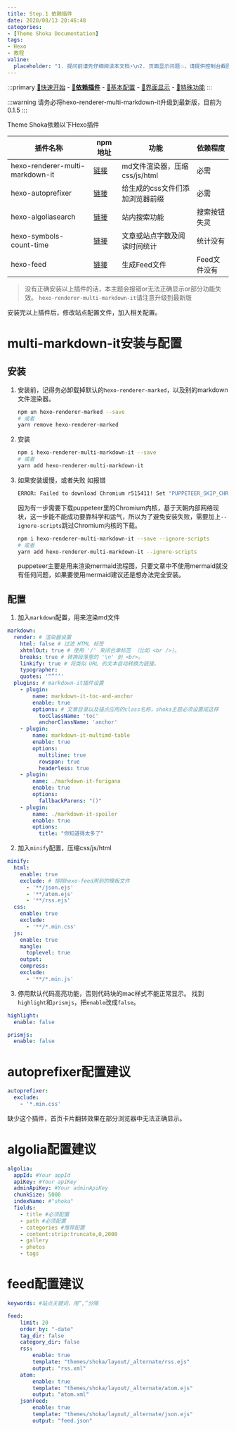 ```yaml
---
title: Step.1 依赖插件
date: 2020/08/13 20:46:48
categories:
- [Theme Shoka Documentation]
tags:
- Hexo
- 教程
valine:
  placeholder: "1. 提问前请先仔细阅读本文档⚡\n2. 页面显示问题💥，请提供控制台截图📸或者您的测试网址\n3. 其他任何报错💣，请提供详细描述和截图📸，祝食用愉快💪"
---
```


:::primary
[:rocket:快速开始](/computer-science/note/theme-shoka-doc/) - [**:love_letter:依赖插件**](/computer-science/note/theme-shoka-doc/dependents/) - [:pushpin:基本配置](/computer-science/note/theme-shoka-doc/config/) - [:rainbow:界面显示](/computer-science/note/theme-shoka-doc/display/) - [:unicorn:特殊功能](/computer-science/note/theme-shoka-doc/special/)
:::

:::warning
请务必将hexo-renderer-multi-markdown-it升级到最新版，目前为 0.1.5
:::

Theme Shoka依赖以下Hexo插件

插件名称|npm地址|功能|依赖程度
--|--|--|--
hexo-renderer-multi-markdown-it|[链接](https://www.npmjs.com/package/hexo-renderer-multi-markdown-it)|md文件渲染器，压缩css/js/html | 必需
hexo-autoprefixer|[链接](https://www.npmjs.com/package/hexo-autoprefixer)|给生成的css文件们添加浏览器前缀 | 必需
hexo-algoliasearch|[链接](https://www.npmjs.com/package/hexo-algoliasearch)|站内搜索功能 | 搜索按钮失灵
hexo-symbols-count-time|[链接](https://www.npmjs.com/package/hexo-symbols-count-time)|文章或站点字数及阅读时间统计 | 统计没有
hexo-feed|[链接](https://www.npmjs.com/package/hexo-feed)|生成Feed文件| Feed文件没有

> 没有正确安装以上插件的话，本主题会报错or无法正确显示or部分功能失效。
> `hexo-renderer-multi-markdown-it`请注意升级到最新版

安装完以上插件后，修改站点配置文件，加入相关配置。

# multi-markdown-it安装与配置

## 安装

1. 安装前，记得务必卸载掉默认的`hexo-renderer-marked`，以及别的markdown文件渲染器。
    ```bash
    npm un hexo-renderer-marked --save
    # 或者
    yarn remove hexo-renderer-marked
    ```

2. 安装
    ```bash
    npm i hexo-renderer-multi-markdown-it --save
    # 或者
    yarn add hexo-renderer-multi-markdown-it
    ```

3. 如果安装缓慢，或者失败
    如报错
    ```bash
    ERROR: Failed to download Chromium r515411! Set "PUPPETEER_SKIP_CHROMIUM_DOWNLOAD" env variable to skip download.
    ```
    因为有一步需要下载puppeteer里的Chromium内核，基于天朝内部网络现状，这一步能不能成功要靠科学和运气，所以为了避免安装失败，需要加上`--ignore-scripts`跳过Chromium内核的下载。
    ```bash
    npm i hexo-renderer-multi-markdown-it --save --ignore-scripts
    # 或者
    yarn add hexo-renderer-multi-markdown-it --ignore-scripts
    ```
    puppeteer主要是用来渲染mermaid流程图，只要文章中不使用mermaid就没有任何问题，如果要使用mermaid建议还是想办法完全安装。

## 配置

1. 加入`markdown`配置，用来渲染md文件
```yml
markdown:
  render: # 渲染器设置
    html: false # 过滤 HTML 标签
    xhtmlOut: true # 使用 '/' 来闭合单标签 （比如 <br />）。
    breaks: true # 转换段落里的 '\n' 到 <br>。
    linkify: true # 将类似 URL 的文本自动转换为链接。
    typographer: 
    quotes: '“”‘’'
  plugins: # markdown-it插件设置
    - plugin:
        name: markdown-it-toc-and-anchor
        enable: true
        options: # 文章目录以及锚点应用的class名称，shoka主题必须设置成这样
          tocClassName: 'toc'
          anchorClassName: 'anchor'
    - plugin:
        name: markdown-it-multimd-table
        enable: true
        options:
          multiline: true
          rowspan: true
          headerless: true
    - plugin:
        name: ./markdown-it-furigana
        enable: true
        options:
          fallbackParens: "()"
    - plugin:
        name: ./markdown-it-spoiler
        enable: true
        options:
          title: "你知道得太多了"
```

2. 加入`minify`配置，压缩css/js/html
```yml
minify:
  html:
    enable: true
    exclude: # 排除hexo-feed用到的模板文件
      - '**/json.ejs'
      - '**/atom.ejs'
      - '**/rss.ejs'
  css:
    enable: true
    exclude:
      - '**/*.min.css'
  js:
    enable: true
    mangle:
      toplevel: true
    output:
    compress:
    exclude:
      - '**/*.min.js'
```

3. 停用默认代码高亮功能，否则代码块的mac样式不能正常显示。
找到`highlight`和`prismjs`，把`enable`改成`false`。

```yml
highlight:
  enable: false

prismjs:
  enable: false
```

# autoprefixer配置建议

```yml
autoprefixer:
  exclude:
    - '*.min.css'
```

缺少这个插件，首页卡片翻转效果在部分浏览器中无法正确显示。

# algolia配置建议

```yml
algolia:
  appId: #Your appId
  apiKey: #Your apiKey
  adminApiKey: #Your adminApiKey
  chunkSize: 5000
  indexName: #"shoka"
  fields:
    - title #必须配置
    - path #必须配置
    - categories #推荐配置
    - content:strip:truncate,0,2000
    - gallery
    - photos
    - tags
```

# feed配置建议

```yml
keywords: #站点关键词，用“,”分隔

feed:
    limit: 20
    order_by: "-date"
    tag_dir: false
    category_dir: false
    rss:
        enable: true
        template: "themes/shoka/layout/_alternate/rss.ejs"
        output: "rss.xml"
    atom:
        enable: true
        template: "themes/shoka/layout/_alternate/atom.ejs"
        output: "atom.xml"
    jsonFeed:
        enable: true
        template: "themes/shoka/layout/_alternate/json.ejs"
        output: "feed.json"
```